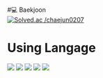 #💻 Baekjoon
<br/>
[![Solved.ac
/chaejun0207](http://mazassumnida.wtf/api/v2/generate_badge?boj=chaejun0207)](https://solved.ac/chaejun0207)
<br/>

# Using Langage

<img src="http://mazandi.herokuapp.com/api?handle=chaejun0207&theme=warm"/>
<img src="https://img.shields.io/badge/C language-A8B9CC?style=for-the-badge&logo=C&logoColor=white">
<img src="https://img.shields.io/badge/html5-E34F26?style=for-the-badge&logo=html5&logoColor=white"> 
<img src="https://img.shields.io/badge/css-1572B6?style=for-the-badge&logo=css3&logoColor=white"> 
<img src="https://img.shields.io/badge/javascript-4479A1?style=for-the-badge&logo=javascript&logoColor=yellow">



<!--
**flower0207/flower0207** is a ✨ _special_ ✨ repository because its `README.md` (this file) appears on your GitHub profile.

Here are some ideas to get you started:

- 🔭 I’m currently working on ...
- 🌱 I’m currently learning ...
- 👯 I’m looking to collaborate on ...
- 🤔 I’m looking for help with ...
- 💬 Ask me about ...
- 📫 How to reach me: ...
- 😄 Pronouns: ...
- ⚡ Fun fact: ...
-->
